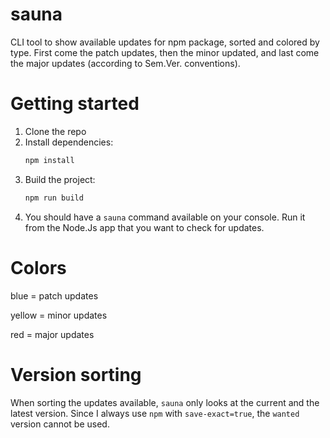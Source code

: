 # sauna

CLI tool to show available updates for npm package, sorted and colored by type.
First come the patch updates, then the minor updated, and last come the major
updates (according to Sem.Ver. conventions).

# Getting started

1. Clone the repo
1. Install dependencies:
   ```bash
   npm install
   ```
1. Build the project:
   ```bash
   npm run build
   ```
1. You should have a `sauna` command available on your console. Run it from the
   Node.Js app that you want to check for updates.

# Colors

blue = patch updates

yellow = minor updates

red = major updates

# Version sorting

When sorting the updates available, `sauna` only looks at the current and the
latest version. Since I always use `npm` with `save-exact=true`, the `wanted`
version cannot be used.
